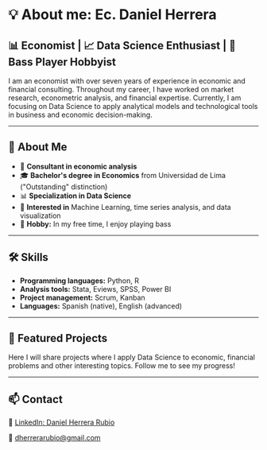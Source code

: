 # 💡 About me: Ec. Daniel Herrera

## 📊 Economist | 📈 Data Science Enthusiast | 🎸 Bass Player Hobbyist

I am an economist with over seven years of experience in economic and financial consulting. Throughout my career, I have worked on market research, econometric analysis, and financial expertise. Currently, I am focusing on Data Science to apply analytical models and technological tools in business and economic decision-making.

---

## 🚀 About Me

- 📌 **Consultant in economic analysis**
- 🎓 **Bachelor's degree in Economics** from Universidad de Lima ("Outstanding" distinction)
- 📊 **Specialization in Data Science**
- 🧠 **Interested in** Machine Learning, time series analysis, and data visualization
- 🎸 **Hobby:** In my free time, I enjoy playing bass

---

## 🛠️ Skills

- **Programming languages:** Python, R
- **Analysis tools:** Stata, Eviews, SPSS, Power BI
- **Project management:** Scrum, Kanban
- **Languages:** Spanish (native), English (advanced)

---

## 📂 Featured Projects

Here I will share projects where I apply Data Science to economic, financial problems and other interesting topics. Follow me to see my progress!

---

## 📫 Contact

📎 [LinkedIn: Daniel Herrera Rubio](https://www.linkedin.com/in/daniel-herrera-rubio/)

📧 dherrerarubio@gmail.com

